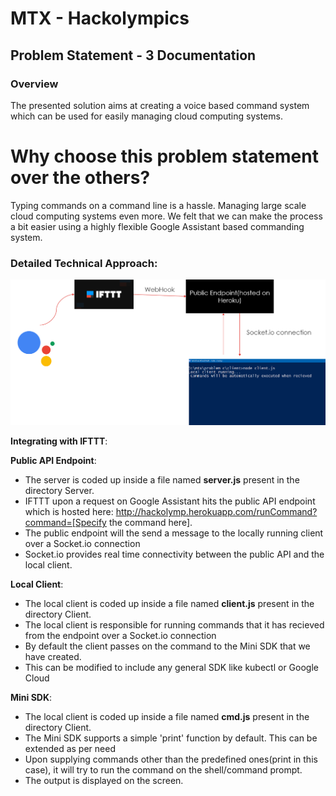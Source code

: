# MTX - Hackolympics 

## Problem Statement - 3 Documentation

### Overview
The presented solution aims at creating a voice based command system which can be used for easily managing cloud computing systems.

# Why choose this problem statement over the others?
Typing commands on a command line is a hassle. Managing large scale cloud computing systems even more. We felt that we can make the process a bit easier using a highly flexible  Google Assistant based commanding system. 



### Detailed Technical Approach:

![alt text](https://github.com/akshatjoshi2001/Hackolympics-Problem3/blob/master/solution.png?raw=true)



**Integrating with IFTTT**:




**Public API Endpoint**:
* The server is coded up inside a file named **server.js** present in the directory Server.
* IFTTT upon a request on Google Assistant hits the public API endpoint which is hosted here: http://hackolymp.herokuapp.com/runCommand?command=[Specify the command here].
* The public endpoint will the send a message to the locally running client over a Socket.io connection
* Socket.io provides real time connectivity between the public API and the local client.

**Local Client**:
* The local client is coded up inside a file named **client.js** present in the directory Client.
* The local client is responsible for running commands that it has recieved from the endpoint over a Socket.io connection
* By default the client passes on the command to the Mini SDK that we have created.
* This can be modified to include any general SDK like kubectl or Google Cloud

**Mini SDK**:
* The local client is coded up inside a file named **cmd.js** present in the directory Client.
* The Mini SDK supports a simple 'print' function by default. This can be extended as per need
* Upon supplying commands other than the predefined ones(print in this case), it will try to run the command  on the shell/command prompt.
* The output is displayed on the screen.
